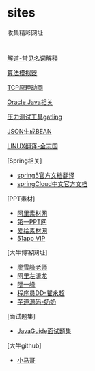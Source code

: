 # sites
收集精彩网址
# 
[解道-常见名词解释](https://www.jdon.com/springcloud.html)

[算法模拟器](https://www.cs.usfca.edu/~galles/visualization/Algorithms.html)

[TCP原理动画](https://media.pearsoncmg.com/aw/ecs_kurose_compnetwork_7/cw/content/interactiveanimations/selective-repeat-protocol/index.html)

[Oracle Java相关](http://www.oracle.com/webfolder/technetwork/tutorials/obe/java/Lambda-QuickStart/index.html#overview)

[压力测试工具gatling](https://gatling.io/)

[JSON生成BEAN](https://bejson.com/)

[LINUX翻译-金志国](http://www.jinbuguo.com/)

[Spring相关]
 - [spring5官方文档翻译](https://lfvepclr.gitbooks.io/spring-framework-5-doc-cn/content/4/4-7.html)
 - [springCloud中文官方文档](https://springcloud.cc/)
 
[PPT素材]
 - [阿里素材网](https://www.iconfont.cn/)
 - [第一PPT网](http://www.1ppt.com/)
 - [爱给素材网](http://www.aigei.com/)
 - [51app VIP](http://tk.51app.shop/show/2G1kZ2.html)
 
[大牛博客网址]
 - [廖雪峰老师](https://www.liaoxuefeng.com/)
 - [阿里左潇龙](https://www.cnblogs.com/zuoxiaolong/)
 - [阮一峰](http://www.ruanyifeng.com/home.html)
 - [程序员DD-翟永超](http://blog.didispace.com/)
 - [芋道源码-奶奶](http://www.iocoder.cn/)
 
[面试题集]
 - [JavaGuide面试题集](https://github.com/Snailclimb/JavaGuide)
 
[大牛github]
 - [小马哥](https://github.com/mercyblitz)
